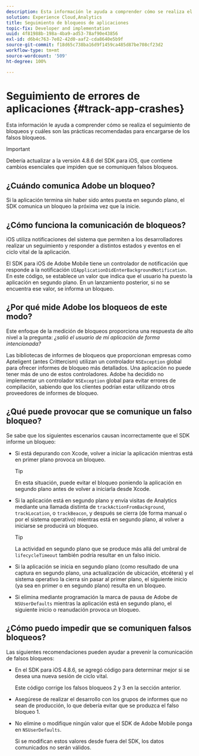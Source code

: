 ```yaml
---
description: Esta información le ayuda a comprender cómo se realiza el seguimiento de bloqueos y cuáles son las prácticas recomendadas para encargarse de los falsos bloqueos.
solution: Experience Cloud,Analytics
title: Seguimiento de bloqueos de aplicaciones
topic-fix: Developer and implementation
uuid: 4f81988b-198a-4ba9-ad53-78af90e43856
exl-id: d6b4c763-7e02-42d0-aaf2-cda8640e5b9f
source-git-commit: f18d65c738ba16d9f1459ca485d87be708cf23d2
workflow-type: tm+mt
source-wordcount: '509'
ht-degree: 100%

---
```


# Seguimiento de errores de aplicaciones {#track-app-crashes}

Esta información le ayuda a comprender cómo se realiza el seguimiento de bloqueos y cuáles son las prácticas recomendadas para encargarse de los falsos bloqueos.

>[!IMPORTANT]
>
>Debería actualizar a la versión 4.8.6 del SDK para iOS, que contiene cambios esenciales que impiden que se comuniquen falsos bloqueos.

## ¿Cuándo comunica Adobe un bloqueo?

Si la aplicación termina sin haber sido antes puesta en segundo plano, el SDK comunica un bloqueo la próxima vez que la inicie.

## ¿Cómo funciona la comunicación de bloqueos?

iOS utiliza notificaciones del sistema que permiten a los desarrolladores realizar un seguimiento y responder a distintos estados y eventos en el ciclo vital de la aplicación.

El SDK para iOS de Adobe Mobile tiene un controlador de notificación que responde a la notificación `UIApplicationDidEnterBackgroundNotification`. En este código, se establece un valor que indica que el usuario ha puesto la aplicación en segundo plano. En un lanzamiento posterior, si no se encuentra ese valor, se informa un bloqueo.

## ¿Por qué mide Adobe los bloqueos de este modo?

Este enfoque de la medición de bloqueos proporciona una respuesta de alto nivel a la pregunta: *¿salió el usuario de mi aplicación de forma intencionada?*

Las bibliotecas de informes de bloqueos que proporcionan empresas como Apteligent (antes Crittercism) utilizan un controlador `NSException` global para ofrecer informes de bloqueo más detallados. Una aplicación no puede tener más de uno de estos controladores. Adobe ha decidido no implementar un controlador `NSException` global para evitar errores de compilación, sabiendo que los clientes podrían estar utilizando otros proveedores de informes de bloqueo.

## ¿Qué puede provocar que se comunique un falso bloqueo?

Se sabe que los siguientes escenarios causan incorrectamente que el SDK informe un bloqueo:

* Si está depurando con Xcode, volver a iniciar la aplicación mientras está en primer plano provoca un bloqueo.

   >[!TIP]
   >
   >En esta situación, puede evitar el bloqueo poniendo la aplicación en segundo plano antes de volver a iniciarla desde Xcode.

* Si la aplicación está en segundo plano y envía visitas de Analytics mediante una llamada distinta de `trackActionFromBackground`, `trackLocation`, o `trackBeacon`, y después se cierra (de forma manual o por el sistema operativo) mientras está en segundo plano, al volver a iniciarse se producirá un bloqueo.

   >[!TIP]
   >
   >La actividad en segundo plano que se produce más allá del umbral de `lifecycleTimeout` también podría resultar en un falso inicio.

* Si la aplicación se inicia en segundo plano (como resultado de una captura en segundo plano, una actualización de ubicación, etcétera) y el sistema operativo la cierra sin pasar al primer plano, el siguiente inicio (ya sea en primer o en segundo plano) resulta en un bloqueo.
* Si elimina mediante programación la marca de pausa de Adobe de `NSUserDefaults` mientras la aplicación está en segundo plano, el siguiente inicio o reanudación provoca un bloqueo.

## ¿Cómo puedo impedir que se comuniquen falsos bloqueos?

Las siguientes recomendaciones pueden ayudar a prevenir la comunicación de falsos bloqueos:

* En el SDK para iOS 4.8.6, se agregó código para determinar mejor si se desea una nueva sesión de ciclo vital.

   Este código corrige los falsos bloqueos 2 y 3 en la sección anterior.

* Asegúrese de realizar el desarrollo con los grupos de informes que no sean de producción, lo que debería evitar que se produzca el falso bloqueo 1.
* No elimine o modifique ningún valor que el SDK de Adobe Mobile ponga en `NSUserDefaults`.

   Si se modifican estos valores desde fuera del SDK, los datos comunicados no serán válidos.
